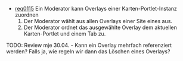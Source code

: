 * [req0115](https://github.com/PolitAktiv/politaktiv-requirements/tree/master/de/requirements/req0115/req0115.md) Ein Moderator kann Overlays einer Karten-Portlet-Instanz zuordnen
  1. Der Moderator wählt aus allen Overlays einer Site eines aus.
  2. Der Moderator ordnet das ausgewählte Overlay dem aktuellen Karten-Portlet und einem Tab zu. 
  
TODO: Review mje 30.04. - Kann ein Overlay mehrfach referenziert werden? Falls ja, wie regeln wir dann das Löschen eines Overlays?
